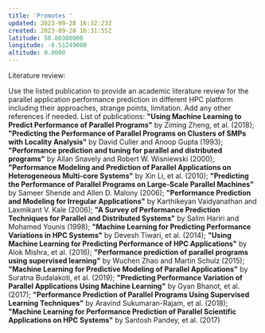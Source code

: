 ```yaml
---
title: 'Promotes '
updated: 2023-09-28 16:32:23Z
created: 2023-09-28 16:31:55Z
latitude: 50.80300000
longitude: -0.51249000
altitude: 0.0000
---
```


Literature review:

Use the listed publication to provide an academic literature review for the parallel application performance prediction in different HPC platform including their approaches, strange points, limitation. Add any other references if needed. List of publications: **"Using Machine Learning to Predict Performance of Parallel Programs"** by Ziming Zheng, et al. (2018); **"Predicting the Performance of Parallel Programs on Clusters of SMPs with Locality Analysis"** by David Culler and Anoop Gupta (1993); **"Performance prediction and tuning for parallel and distributed programs"** by Allan Snavely and Robert W. Wisniewski (2000); **"Performance Modeling and Prediction of Parallel Applications on Heterogeneous Multi-core Systems"** by Xin Li, et al. (2010); **"Predicting the Performance of Parallel Programs on Large-Scale Parallel Machines"** by Sameer Shende and Allen D. Malony (2006); **"Performance Prediction and Modeling for Irregular Applications"** by Karthikeyan Vaidyanathan and Laxmikant V. Kale (2006); **"A Survey of Performance Prediction Techniques for Parallel and Distributed Systems"** by Salim Hariri and Mohamed Younis (1998); **"Machine Learning for Predicting Performance Variations in HPC Systems"** by Devesh Tiwari, et al. (2014); **"Using Machine Learning for Predicting Performance of HPC Applications"** by Alok Mishra, et al. (2016); **"Performance prediction of parallel programs using supervised learning"** by Wuchen Zhao and Martin Schulz (2015); **"Machine Learning for Predictive Modeling of Parallel Applications"** by Suratna Budalakoti, et al. (2019); **"Predicting Performance Variation of Parallel Applications Using Machine Learning"** by Gyan Bhanot, et al. (2017); **"Performance Prediction of Parallel Programs Using Supervised Learning Techniques"** by Aravind Sukumaran-Rajam, et al. (2018); **"Machine Learning for Performance Prediction of Parallel Scientific Applications on HPC Systems"** by Santosh Pandey, et al. (2017)